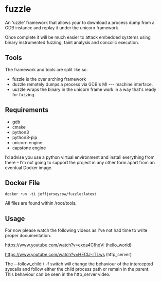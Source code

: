 # fuzzle
An 'uzzle' framework that allows your to download a process dump from a GDB instance and replay it under the unicorn framework.

Once complete it will be much easier to attack embedded systems using binary instrumented fuzzing, taint analysis and concolic execution.

## Tools
The framework and tools are split like so.
- fuzzle is the over arching framework
- duzzle remotely dumps a process via GDB's MI --- machine interface.
- uuzzle wraps the binary in the unicorn frame work in a way that's ready for fuzzing.

## Requirements
- gdb
- cmake
- python3
- python3-pip
- unicorn engine
- capstone engine

I’d advise you use a python virtual environment and install everything from there – I’m not going to support the project in any other form apart from an eventual Docker image.

## Docker File
```docker run -ti jeffjerseycow/fuzzle:latest```

All files are found within /root/tools.

## Usage
For now please watch the following videos as I've not had time to write proper documentation. 

https://www.youtube.com/watch?v=exoa4GfhqVI (hello_world)

https://www.youtube.com/watch?v=HECIJ-rTLws (http_server) 

The --follow_child / -f switch will change the behaviour of the intercepted syscalls and follow either the child process path or remain in the parent. This behaviour can be seen in the http_server video.
